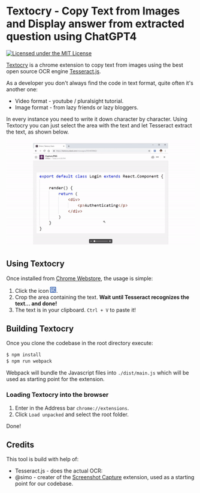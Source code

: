 # Textocry - Copy Text from Images and Display answer from extracted question using ChatGPT4

[![Licensed under the MIT License](https://img.shields.io/badge/License-MIT-blue.svg)](https://github.com/rinormaloku/textocry/blob/master/LICENSE.txt)

[Textocry](https://chrome.google.com/webstore/detail/textocry/ehbaclllinljjcopfnpmmodcjoodmahl) is a chrome extension to copy text from images using the best open source OCR engine [Tesseract.js](https://github.com/naptha/tesseract.js).

As a developer you don't always find the code in text format, quite often it's another one:
* Video format - youtube / pluralsight tutorial.
* Image format - from lazy friends or lazy bloggers.

In every instance you need to write it down character by character.
Using Textocry you can just select the area with the text and let Tesseract extract the text, as shown below.

![Textocry usage](./images/textocry-demo.gif)

## Using Textocry

Once installed from [Chrome Webstore](https://chrome.google.com/webstore/detail/textocry/ehbaclllinljjcopfnpmmodcjoodmahl), the usage is simple:

1. Click the icon ![Textocry icon](./images/icon16.png).
2. Crop the area containing the text.
__Wait until Tesseract recognizes the text... and done!__
3. The text is in your clipboard. `Ctrl + V` to paste it!

## Building Textocry

Once you clone the codebase in the root directory execute:
```bash
$ npm install
$ npm run webpack
```
Webpack will bundle the Javascript files into `./dist/main.js` which will be used as starting point for the extension.

### Loading Textocry into the browser

1. Enter in the Address bar `chrome://extensions`.
2. Click `Load unpacked` and select the root folder.

Done!

## Credits

This tool is build with help of:
* Tesseract.js - does the actual OCR:
* @simo - creater of the [Screenshot Capture](https://github.com/simov/screenshot-capture) extension, used as a starting point for our codebase.  
